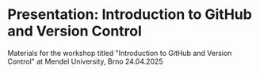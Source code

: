 # Presentation: Introduction to GitHub and Version Control

Materials for the workshop titled "Introduction to GitHub and Version Control" at Mendel University, Brno 24.04.2025
